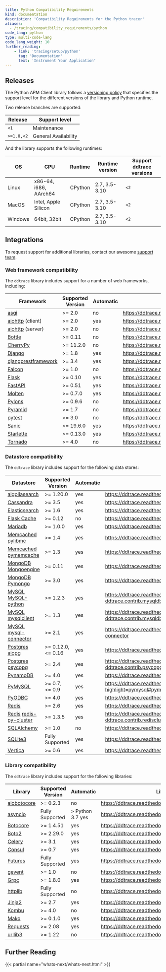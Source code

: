 ```yaml
---
title: Python Compatibility Requirements
kind: documentation
description: 'Compatibility Requirements for the Python tracer'
aliases:
  - /tracing/compatibility_requirements/python
code_lang: python
type: multi-code-lang
code_lang_weight: 10
further_reading:
    - link: 'tracing/setup/python'
      tag: 'Documentation'
      text: 'Instrument Your Application'
---
```


## Releases

The Python APM Client library follows a [versioning policy][1] that specifies the support level for the different versions of the library and Python runtime. 

Two release branches are supported:

| Release    | Support level        |
|------------|----------------------|
| `<1`       | Maintenance           |
| `>=1.0,<2` | General Availability |

And the library supports the following runtimes:

| OS      | CPU                   | Runtime | Runtime version | Support ddtrace versions |
|---------|-----------------------|---------|-----------------|--------------------------|
| Linux   | x86-64, i686, AArch64 | CPython | 2.7, 3.5-3.10   | `<2`                     |
| MacOS   | Intel, Apple Silicon  | CPython | 2.7, 3.5-3.10   | `<2`                     |
| Windows | 64bit, 32bit          | CPython | 2.7, 3.5-3.10   | `<2`                     |

## Integrations

To request support for additional libraries, contact our awesome [support team][2].

### Web framework compatibility

The `ddtrace` library includes support for a number of web frameworks, including:

| Framework                 | Supported Version | Automatic | Library Documentation                                              |
| ------------------------- | ----------------- | --------- |------------------------------------------------------------------ |
| [asgi][3]                 | >= 2.0            | no | https://ddtrace.readthedocs.io/en/stable/integrations.html#asgi    |
| [aiohttp][4] (client)     | >= 2.0            | yes | https://ddtrace.readthedocs.io/en/stable/integrations.html#aiohttp |
| [aiohttp][4] (server)     | >= 2.0            | no | https://ddtrace.readthedocs.io/en/stable/integrations.html#aiohttp |
| [Bottle][5]               | >= 0.11           | no | https://ddtrace.readthedocs.io/en/stable/integrations.html#bottle  |
| [CherryPy][6]            | >= 11.2.0         | no | https://ddtrace.readthedocs.io/en/stable/integrations.html#cherrypy|
| [Django][7]               | >= 1.8            | yes | https://ddtrace.readthedocs.io/en/stable/integrations.html#django  |
| [djangorestframework][7]  | >= 3.4            | yes | https://ddtrace.readthedocs.io/en/stable/integrations.html#django  |
| [Falcon][8]               | >= 1.0            | no | https://ddtrace.readthedocs.io/en/stable/integrations.html#falcon  |
| [Flask][9]                | >= 0.10           | yes | https://ddtrace.readthedocs.io/en/stable/integrations.html#flask   |
| [FastAPI][10]              | >= 0.51           | yes | https://ddtrace.readthedocs.io/en/stable/integrations.html#fastapi |
| [Molten][11]               | >= 0.7.0          | yes | https://ddtrace.readthedocs.io/en/stable/integrations.html#molten  |
| [Pylons][12]              | >= 0.9.6          | no | https://ddtrace.readthedocs.io/en/stable/integrations.html#pylons  |
| [Pyramid][13]             | >= 1.7            | no | https://ddtrace.readthedocs.io/en/stable/integrations.html#pyramid |
| [pytest][14]              | >= 3.0            | no | https://ddtrace.readthedocs.io/en/stable/integrations.html#pytest  |
| [Sanic][15]               | >= 19.6.0         | yes | https://ddtrace.readthedocs.io/en/stable/integrations.html#sanic   |
| [Starlette][16]           | >= 0.13.0         | yes | https://ddtrace.readthedocs.io/en/stable/integrations.html#starlette |
| [Tornado][17]             | >= 4.0            | no | https://ddtrace.readthedocs.io/en/stable/integrations.html#tornado |



### Datastore compatibility

The `ddtrace` library includes support for the following data stores:

| Datastore                          | Supported Version | Automatic |  Library Documentation                                                                         |
| ---------------------------------- | ----------------- | --------- | --------------------------------------------------------------------------------------------- |
| [algoliasearch][18]                | >= 1.20.0         | yes | https://ddtrace.readthedocs.io/en/stable/integrations.html#algoliasearch                       |
| [Cassandra][19]                    | >= 3.5            | yes | https://ddtrace.readthedocs.io/en/stable/integrations.html#cassandra                           |
| [Elasticsearch][20]                | >= 1.6            | yes | https://ddtrace.readthedocs.io/en/stable/integrations.html#elasticsearch                       |
| [Flask Cache][21]                  | >= 0.12           | no | https://ddtrace.readthedocs.io/en/stable/integrations.html#flask-cache                         |
| [Mariadb][22]                      | >= 1.0.0          | yes | https://ddtrace.readthedocs.io/en/stable/integrations.html#mariadb                             |
| [Memcached][23] [pylibmc][24]      | >= 1.4            | yes | https://ddtrace.readthedocs.io/en/stable/integrations.html#pylibmc                             |
| [Memcached][23] [pymemcache][25]   | >= 1.3            | yes | https://ddtrace.readthedocs.io/en/stable/integrations.html#pymemcache                          |
| [MongoDB][26] [Mongoengine][27]    | >= 0.11           | yes | https://ddtrace.readthedocs.io/en/stable/integrations.html#mongoengine                         |
| [MongoDB][26] [Pymongo][28]        | >= 3.0            | yes | https://ddtrace.readthedocs.io/en/stable/integrations.html#pymongo                             |
| [MySQL][29] [MySQL-python][30]     | >= 1.2.3          | yes | https://ddtrace.readthedocs.io/en/stable/integrations.html#module-ddtrace.contrib.mysqldb      |
| [MySQL][29] [mysqlclient][31]      | >= 1.3            | yes | https://ddtrace.readthedocs.io/en/stable/integrations.html#module-ddtrace.contrib.mysqldb      |
| [MySQL][29] [mysql-connector][32]  | >= 2.1            | yes | https://ddtrace.readthedocs.io/en/stable/integrations.html#mysql-connector                     |
| [Postgres][33] [aiopg][34]         | >= 0.12.0, <=&nbsp;0.16        | yes | https://ddtrace.readthedocs.io/en/stable/integrations.html#aiopg                               |
| [Postgres][33] [psycopg][35]       | >= 2.4            | yes | https://ddtrace.readthedocs.io/en/stable/integrations.html#module-ddtrace.contrib.psycopg      |
| [PynamoDB][36]                     | >= 4.0            | yes | https://ddtrace.readthedocs.io/en/stable/integrations.html#pynamodb
| [PyMySQL][58]                      | >= 0.7, <=&nbsp;0.9            | yes | https://ddtrace.readthedocs.io/en/stable/integrations.html?highlight=pymysql#pymysql|
| [PyODBC][37]                       | >= 4.0            | yes | https://ddtrace.readthedocs.io/en/stable/integrations.html#pyodbc                               |
| [Redis][38]                        | >= 2.6            | yes | https://ddtrace.readthedocs.io/en/stable/integrations.html#redis                               |
| [Redis][38] [redis-py-cluster][39] | >= 1.3.5          | yes | https://ddtrace.readthedocs.io/en/stable/integrations.html#module-ddtrace.contrib.rediscluster |
| [SQLAlchemy][40]                   | >= 1.0            | no | https://ddtrace.readthedocs.io/en/stable/integrations.html#sqlalchemy                          |
| [SQLite3][41]                      | Fully Supported   | yes | https://ddtrace.readthedocs.io/en/stable/integrations.html#sqlite                              |
| [Vertica][42]                      | >= 0.6            | yes | https://ddtrace.readthedocs.io/en/stable/integrations.html#vertica                             |

### Library compatibility

The `ddtrace` library includes support for the following libraries:

| Library           | Supported Version |  Automatic       | Library Documentation                                                    |
| ----------------- | ----------------- | ---------------- | ------------------------------------------------------------------------ |
| [aiobotocore][43] | >= 0.2.3          | no | https://ddtrace.readthedocs.io/en/stable/integrations.html#aiobotocore |
| [asyncio][44]     | Fully Supported   | > Python 3.7 yes | https://ddtrace.readthedocs.io/en/stable/integrations.html#asyncio     |
| [Botocore][45]    | >= 1.4.51         | yes | https://ddtrace.readthedocs.io/en/stable/integrations.html#botocore    |
| [Boto2][46]       | >= 2.29.0         | yes | https://ddtrace.readthedocs.io/en/stable/integrations.html#boto2       |
| [Celery][47]      | >= 3.1            | yes | https://ddtrace.readthedocs.io/en/stable/integrations.html#celery      |
| [Consul][48]      | >= 0.7            | yes | https://ddtrace.readthedocs.io/en/stable/integrations.html#consul      |
| [Futures][49]     | Fully Supported   | yes | https://ddtrace.readthedocs.io/en/stable/integrations.html#futures     |
| [gevent][50]      | >= 1.0            | no | https://ddtrace.readthedocs.io/en/stable/integrations.html#gevent      |
| [Grpc][51]        | >= 1.8.0          | yes | https://ddtrace.readthedocs.io/en/stable/integrations.html#grpc        |
| [httplib][52]     | Fully Supported   | no | https://ddtrace.readthedocs.io/en/stable/integrations.html#httplib     |
| [Jinja2][53]      | >= 2.7            | yes | https://ddtrace.readthedocs.io/en/stable/integrations.html#jinja2      |
| [Kombu][54]       | >= 4.0            | no | https://ddtrace.readthedocs.io/en/stable/integrations.html#kombu       |
| [Mako][55]        | >= 0.1.0          | yes | https://ddtrace.readthedocs.io/en/stable/integrations.html#mako        |
| [Requests][56]    | >= 2.08           | yes | https://ddtrace.readthedocs.io/en/stable/integrations.html#requests    |
| [urllib3][57]     | >= 1.22           | no | https://ddtrace.readthedocs.io/en/stable/integrations.html#urllib3     |

## Further Reading

{{< partial name="whats-next/whats-next.html" >}}

[1]: https://ddtrace.readthedocs.io/en/stable/versioning.html
[2]: /help
[3]: http://asgi.readthedocs.io/
[4]: https://aiohttp.readthedocs.io
[5]: https://bottlepy.org
[6]: https://cherrypy.org/
[7]: https://www.djangoproject.com
[8]: https://falconframework.org
[9]: http://flask.pocoo.org
[10]: https://fastapi.tiangolo.com/
[11]: https://moltenframework.com
[12]: http://pylonsproject.org
[13]: https://trypyramid.com
[14]: https://docs.pytest.org/en/stable/
[15]: https://sanic.readthedocs.io/en/latest/
[16]: https://www.starlette.io/
[17]: http://www.tornadoweb.org
[18]: https://www.algolia.com/doc/
[19]: https://cassandra.apache.org
[20]: https://www.elastic.co/products/elasticsearch
[21]: https://pythonhosted.org/Flask-Cache
[22]: https://mariadb-corporation.github.io/mariadb-connector-python/index.html
[23]: https://memcached.org
[24]: http://sendapatch.se/projects/pylibmc
[25]: https://pymemcache.readthedocs.io
[26]: https://www.mongodb.com/what-is-mongodb
[27]: http://mongoengine.org
[28]: https://api.mongodb.com/python/current
[29]: https://www.mysql.com
[30]: https://pypi.org/project/MySQL-python
[31]: https://pypi.org/project/mysqlclient
[32]: https://dev.mysql.com/doc/connector-python/en/
[33]: https://www.postgresql.org
[34]: https://aiopg.readthedocs.io
[35]: http://initd.org/psycopg
[36]: https://pynamodb.readthedocs.io/en/latest/
[37]: https://pypi.org/project/pyodbc/
[38]: https://redis.io
[39]: https://redis-py-cluster.readthedocs.io
[40]: https://www.sqlalchemy.org
[41]: https://www.sqlite.org
[42]: https://www.vertica.com
[43]: https://pypi.org/project/aiobotocore/
[44]: https://docs.python.org/3/library/asyncio.html
[45]: https://pypi.org/project/botocore/
[46]: http://docs.pythonboto.org/en/latest
[47]: http://www.celeryproject.org
[48]: https://python-consul.readthedocs.io/en/latest/
[49]: https://docs.python.org/3/library/concurrent.futures.html
[50]: http://www.gevent.org
[51]: https://grpc.io
[52]: https://docs.python.org/2/library/httplib.html
[53]: http://jinja.pocoo.org
[54]: https://kombu.readthedocs.io/en/latest
[55]: https://www.makotemplates.org
[56]: https://requests.readthedocs.io/en/master/
[57]: https://urllib3.readthedocs.io/en/stable/
[58]: https://pypi.org/project/PyMySQL/

